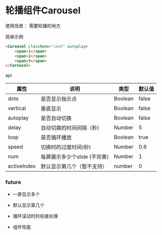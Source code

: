 # 轮播组件Carousel

使用场景： 需要轮播的地方

简单示例

```html
<Carousel className="cont" autoplay>
    <span>1</span>
    <span>2</span>
    <span>3</span>
</Carousel>
```



api

| 属性          | 说明                 | 类型      | 默认值   |
| ----------- | ------------------ | ------- | ----- |
| dots        | 是否显示指示点            | Boolean | false |
| vertical    | 垂直显示               | Boolean | false |
| autoplay    | 是否自动切换             | Boolean | false |
| delay       | 自动切换的时间间隔（秒）       | Number  | 5     |
| loop        | 是否循环播放             | Boolean | true  |
| speed       | 切换时的过度时间(秒)        | Number  | 0.6   |
| num         | 每屏展示多少个slide (不完善) | Number  | 1     |
| activeIndex | 默认显示第几个（暂不支持）      | number  | 0     |





### future

* 一屏显示多个

* 默认显示第几个

* 循环滚动时的衔接处理

* 组件性能

  ​

